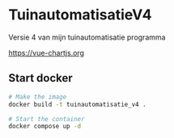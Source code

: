# TuinautomatisatieV4
Versie 4 van mijn tuinautomatisatie programma


https://vue-chartjs.org

## Start docker
```bash
# Make the image
docker build -t tuinautomatisatie_v4 .

# Start the container
docker compose up -d
```
